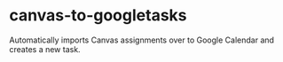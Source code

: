 # canvas-to-googletasks
Automatically imports Canvas assignments over to Google Calendar and creates a new task.
